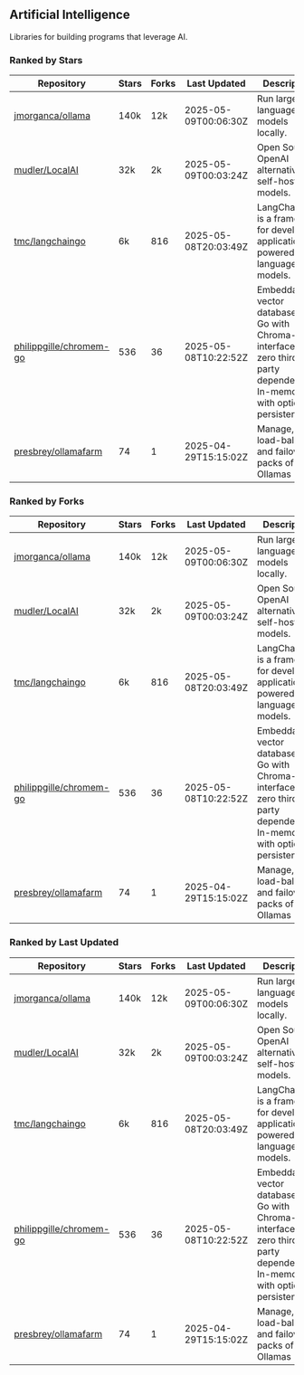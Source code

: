 ## Artificial Intelligence

Libraries for building programs that leverage AI.

### Ranked by Stars

| Repository | Stars | Forks | Last Updated | Description | 
|------------|-------|-------|--------------|-------------|
| [jmorganca/ollama](https://github.com/jmorganca/ollama) | 140k | 12k | 2025-05-09T00:06:30Z |  Run large language models locally. |
| [mudler/LocalAI](https://github.com/mudler/LocalAI) | 32k | 2k | 2025-05-09T00:03:24Z |  Open Source OpenAI alternative, self-host AI models. |
| [tmc/langchaingo](https://github.com/tmc/langchaingo) | 6k | 816 | 2025-05-08T20:03:49Z |  LangChainGo is a framework for developing applications powered by language models. |
| [philippgille/chromem-go](https://github.com/philippgille/chromem-go) | 536 | 36 | 2025-05-08T10:22:52Z |  Embeddable vector database for Go with Chroma-like interface and zero third-party dependencies. In-memory with optional persistence. |
| [presbrey/ollamafarm](https://github.com/presbrey/ollamafarm) | 74 | 1 | 2025-04-29T15:15:02Z |  Manage, load-balance, and failover packs of Ollamas |

### Ranked by Forks

| Repository | Stars | Forks | Last Updated | Description | 
|------------|-------|-------|--------------|-------------|
| [jmorganca/ollama](https://github.com/jmorganca/ollama) | 140k | 12k | 2025-05-09T00:06:30Z |  Run large language models locally. |
| [mudler/LocalAI](https://github.com/mudler/LocalAI) | 32k | 2k | 2025-05-09T00:03:24Z |  Open Source OpenAI alternative, self-host AI models. |
| [tmc/langchaingo](https://github.com/tmc/langchaingo) | 6k | 816 | 2025-05-08T20:03:49Z |  LangChainGo is a framework for developing applications powered by language models. |
| [philippgille/chromem-go](https://github.com/philippgille/chromem-go) | 536 | 36 | 2025-05-08T10:22:52Z |  Embeddable vector database for Go with Chroma-like interface and zero third-party dependencies. In-memory with optional persistence. |
| [presbrey/ollamafarm](https://github.com/presbrey/ollamafarm) | 74 | 1 | 2025-04-29T15:15:02Z |  Manage, load-balance, and failover packs of Ollamas |

### Ranked by Last Updated

| Repository | Stars | Forks | Last Updated | Description | 
|------------|-------|-------|--------------|-------------|
| [jmorganca/ollama](https://github.com/jmorganca/ollama) | 140k | 12k | 2025-05-09T00:06:30Z |  Run large language models locally. |
| [mudler/LocalAI](https://github.com/mudler/LocalAI) | 32k | 2k | 2025-05-09T00:03:24Z |  Open Source OpenAI alternative, self-host AI models. |
| [tmc/langchaingo](https://github.com/tmc/langchaingo) | 6k | 816 | 2025-05-08T20:03:49Z |  LangChainGo is a framework for developing applications powered by language models. |
| [philippgille/chromem-go](https://github.com/philippgille/chromem-go) | 536 | 36 | 2025-05-08T10:22:52Z |  Embeddable vector database for Go with Chroma-like interface and zero third-party dependencies. In-memory with optional persistence. |
| [presbrey/ollamafarm](https://github.com/presbrey/ollamafarm) | 74 | 1 | 2025-04-29T15:15:02Z |  Manage, load-balance, and failover packs of Ollamas |

